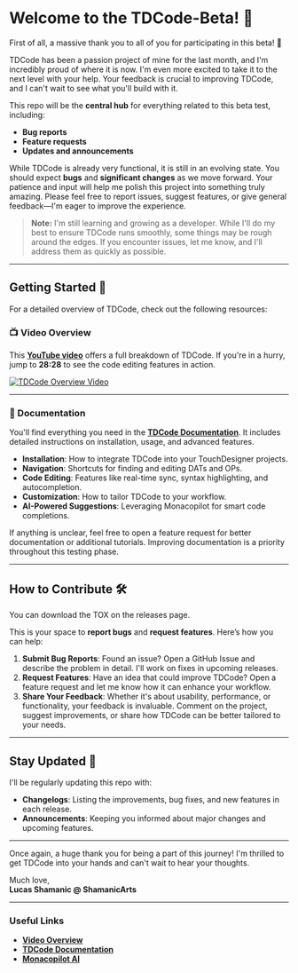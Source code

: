# Welcome to the TDCode-Beta! 🎉

First of all, a massive thank you to all of you for participating in this beta! 🙏

TDCode has been a passion project of mine for the last month, and I'm incredibly proud of where it is now. I'm even more excited to take it to the next level with your help. Your feedback is crucial to improving TDCode, and I can't wait to see what you'll build with it.

This repo will be the **central hub** for everything related to this beta test, including:

- **Bug reports**
- **Feature requests**
- **Updates and announcements**

While TDCode is already very functional, it is still in an evolving state. You should expect **bugs** and **significant changes** as we move forward. Your patience and input will help me polish this project into something truly amazing. Please feel free to report issues, suggest features, or give general feedback—I'm eager to improve the experience.

> **Note:** I'm still learning and growing as a developer. While I'll do my best to ensure TDCode runs smoothly, some things may be rough around the edges. If you encounter issues, let me know, and I'll address them as quickly as possible.

---

## Getting Started 🚀

For a detailed overview of TDCode, check out the following resources:

### 📺 Video Overview
This [**YouTube video**](https://www.youtube.com/watch?v=ZIcHZ0SA5zI) offers a full breakdown of TDCode. If you're in a hurry, jump to **28:28** to see the code editing features in action.

[![TDCode Overview Video](https://img.youtube.com/vi/ZIcHZ0SA5zI/0.jpg)](https://www.youtube.com/watch?v=ZIcHZ0SA5zI)

---

### 📄 Documentation
You'll find everything you need in the [**TDCode Documentation**](TDCode_docs.md). It includes detailed instructions on installation, usage, and advanced features.

- **Installation**: How to integrate TDCode into your TouchDesigner projects.
- **Navigation**: Shortcuts for finding and editing DATs and OPs.
- **Code Editing**: Features like real-time sync, syntax highlighting, and autocompletion.
- **Customization**: How to tailor TDCode to your workflow.
- **AI-Powered Suggestions**: Leveraging Monacopilot for smart code completions.

If anything is unclear, feel free to open a feature request for better documentation or additional tutorials. Improving documentation is a priority throughout this testing phase.

---

## How to Contribute 🛠️

You can download the TOX on the releases page.

This is your space to **report bugs** and **request features**. Here’s how you can help:

1. **Submit Bug Reports**: Found an issue? Open a GitHub Issue and describe the problem in detail. I'll work on fixes in upcoming releases.
2. **Request Features**: Have an idea that could improve TDCode? Open a feature request and let me know how it can enhance your workflow.
3. **Share Your Feedback**: Whether it's about usability, performance, or functionality, your feedback is invaluable. Comment on the project, suggest improvements, or share how TDCode can be better tailored to your needs.

---

## Stay Updated 🔄

I'll be regularly updating this repo with:

- **Changelogs**: Listing the improvements, bug fixes, and new features in each release.
- **Announcements**: Keeping you informed about major changes and upcoming features.

---

Once again, a huge thank you for being a part of this journey! I'm thrilled to get TDCode into your hands and can't wait to hear your thoughts.

Much love,  
**Lucas Shamanic @ ShamanicArts**

---

### Useful Links
- [**Video Overview**](https://www.youtube.com/watch?v=ZIcHZ0SA5zI)
- [**TDCode Documentation**](TDCode_docs.md)
- [**Monacopilot AI**](https://github.com/arshad-yaseen/monacopilot)
